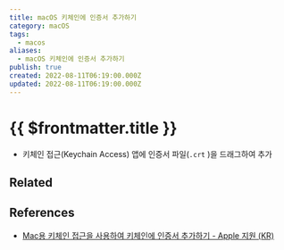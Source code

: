```yaml
---
title: macOS 키체인에 인증서 추가하기
category: macOS
tags:
  - macos
aliases:
  - macOS 키체인에 인증서 추가하기
publish: true
created: 2022-08-11T06:19:00.000Z
updated: 2022-08-11T06:19:00.000Z
---
```


# {{ $frontmatter.title }}

- 키체인 접근(Keychain Access) 앱에 인증서 파일(`.crt` )을 드래그하여 추가

## Related

## References

- [Mac용 키체인 접근을 사용하여 키체인에 인증서 추가하기 - Apple 지원 (KR)](https://support.apple.com/ko-kr/guide/keychain-access/kyca2431/mac)
